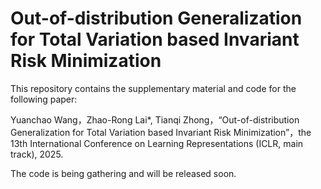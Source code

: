 # Out-of-distribution Generalization for Total Variation based Invariant Risk Minimization

This repository contains the supplementary material and code for the following paper:

Yuanchao Wang，Zhao-Rong Lai*, Tianqi Zhong，“Out-of-distribution Generalization for Total Variation based Invariant Risk Minimization”，the 13th International Conference on Learning Representations (ICLR, main track), 2025.

The code is being gathering and will be released soon.
